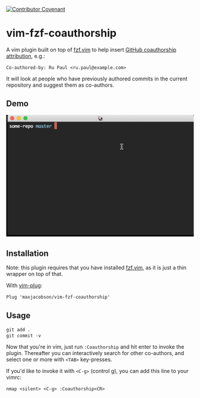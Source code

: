 [![Contributor Covenant](https://img.shields.io/badge/Contributor%20Covenant-v1.4%20adopted-ff69b4.svg)](CODE_OF_CONDUCT.md)

# vim-fzf-coauthorship

A vim plugin built on top of [fzf.vim] to help insert [GitHub coauthorship attribution][attribution], e.g.:

```
Co-authored-by: Ru Paul <ru.paul@example.com>
```

It will look at people who have previously authored commits in the current repository and suggest them as co-authors.

[attribution]: https://help.github.com/en/articles/creating-a-commit-with-multiple-authors

## Demo

![Demo of the plugin in action](./demo.gif)

## Installation

Note: this plugin requires that you have installed [fzf.vim], as it is just a thin wrapper on top of that.

With [vim-plug]:

```vim
Plug 'maxjacobson/vim-fzf-coauthorship'
```

[vim-plug]: https://github.com/junegunn/vim-plug

## Usage

```
git add .
git commit -v
```

Now that you're in vim, just run `:Coauthorship` and hit enter to invoke the plugin.
Thereafter you can interactively search for other co-authors, and select one or more with `<TAB>` key-presses.

If you'd like to invoke it with `<C-g>` (control g), you can add this line to your vimrc:

```vim
nmap <silent> <C-g> :Coauthorship<CR>
```

[fzf.vim]: https://github.com/junegunn/fzf.vim
